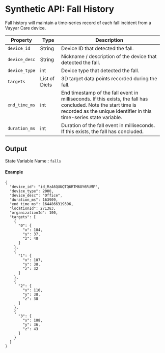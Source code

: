 # Synthetic API: Fall History

Fall history will maintain a time-series record of each fall incident from a Vayyar Care device.

| Property            | Type          | Description                                                                                                                                                                           |
|---------------------|---------------|---------------------------------------------------------------------------------------------------------------------------------------------------------------------------------------|
| `device_id`         | String        | Device ID that detected the fall.                                                                                                                                                     |
| `device_desc`       | String        | Nickname / description of the device that detected the fall.                                                                                                                          |
| `device_type`       | int           | Device type that detected the fall.                                                                                                                                                   |
| `targets`           | List of Dicts | 3D target data points recorded during the fall.                                                                                                                                       |
| `end_time_ms`       | int           | End timestamp of the fall event in milliseconds. If this exists, the fall has concluded. Note the start time is recorded as the unique identifier in this time-series state variable. |
| `duration_ms`       | int           | Duration of the fall event in milliseconds. If this exists, the fall has concluded.                                                                                                   |

## Output

State Variable Name : `falls`

#### Example

```
{
  "device_id": "id_MzA6QUUQTQ6RTM6OY6RUMF",
  "device_type": 2000,
  "device_desc": "Office",
  "duration_ms": 163909,
  "end_time_ms": 1644866319396,
  "locationId": 271383,
  "organizationId": 100,
  "targets": [
    {
      "0": {
        "x": 104,
        "y": 37,
        "z": 40
      }
    },
    {
      "1": {
        "x": 107,
        "y": 38,
        "z": 32
      }
    },
    {
      "2": {
        "x": 110,
        "y": 38,
        "z": 38
      }
    },
    {
      "3": {
        "x": 108,
        "y": 36,
        "z": 43
      }
    }
  ]
}
```
